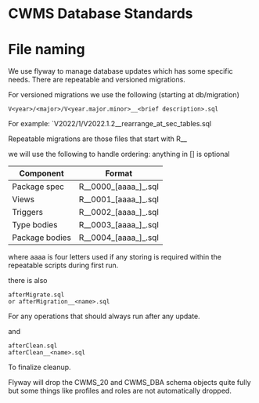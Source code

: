 # CWMS Database Standards

# File naming

We use flyway to manage database updates which has some specific needs.
There are repeatable and versioned migrations.

For versioned migrations we use the following (starting at db/migration)

`V<year>/<major>/V<year.major.minor>__<brief description>.sql`

For example:
`V2022/1/V2022.1.2__rearrange_at_sec_tables.sql

Repeatable migrations are those files that start with R__

we will use the following to handle ordering:
anything in [] is optional

| Component | Format |
| -------- | --------|
| Package spec | R__0000_[aaaa_]_<name>.sql |
| Views | R__0001_[aaaa_]_<name>.sql |
| Triggers | R__0002_[aaaa_]_<name>.sql |
| Type bodies | R__0003_[aaaa_]_<name>.sql |
| Package bodies | R__0004_[aaaa_]_<name>.sql |

where aaaa is four letters used if any storing is required within the repeatable scripts during first run.

there is also

```
afterMigrate.sql
or afterMigration__<name>.sql
```
For any operations that should always run after any update.


and

```
afterClean.sql
afterClean__<name>.sql
```
To finalize cleanup.

Flyway will drop the CWMS_20 and CWMS_DBA schema objects quite fully but some things like profiles and roles are
not automatically dropped.
